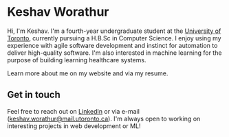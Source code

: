 # Keshav Worathur

Hi, I'm Keshav. I'm a fourth-year undergraduate student at the [University of Toronto](https://www.utoronto.ca/), currently pursuing a H.B.Sc in Computer Science. I enjoy using my experience with agile software development and instinct for automation to deliver high-quality software. I'm also interested in machine learning for the purpose of building learning healthcare systems. 

Learn more about me on my website and via my resume. 

## Get in touch

Feel free to reach out on [LinkedIn](https://www.linkedin.com/in/keshav-w/) or via e-mail (keshav.worathur@mail.utoronto.ca). I'm always open to working on interesting projects in web development or ML!
